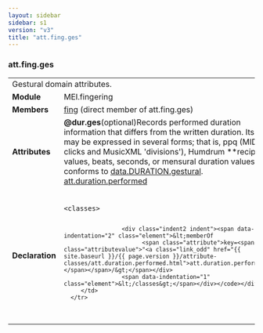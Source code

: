 ```yaml
---
layout: sidebar
sidebar: s1
version: "v3"
title: "att.fing.ges"
---
```

<div class="classSpec att">
   <h3 id="att.fing.ges">att.fing.ges</h3>
   <table class="wovenodd">
      <tr>
         <td colspan="2" class="wovenodd-col2">Gestural domain attributes.</td>
      </tr>
      <tr>
         <td class="wovenodd-col1"><strong>Module</strong></td>
         <td class="wovenodd-col2">MEI.fingering</td>
      </tr>
      <tr>
         <td class="wovenodd-col1"><strong>Members</strong></td>
         <td class="wovenodd-col2">
            <div class="parent">
               <div><a class="link_odd_elementSpec" href="{{ site.baseurl }}/{{ page.version }}/elements/fing.html">fing</a> (direct member of att.fing.ges)
               </div>
            </div>
         </td>
      </tr>
      <tr>
         <td class="wovenodd-col1"><strong>Attributes</strong></td>
         <td class="wovenodd-col2">
            <div class="attributeDef"><span class="attribute"><strong>@dur.ges</strong></span><span class="attributeUsage">(optional)</span><span class="attributeDesc">Records performed duration information that differs from the written duration. Its
                  value may be expressed in several forms; that is, ppq (MIDI clicks and MusicXML
                  'divisions'), Humdrum **recip values, beats, seconds, or mensural duration
                  values.</span>
               Value conforms to <a class="link_odd_classSpec" href="{{ site.baseurl }}/{{ page.version }}/data-types/data.duration.gestural.html">data.DURATION.gestural</a>.
               <span class="attributeClasses"><a class="link_odd" href="{{ site.baseurl }}/{{ page.version }}/attribute-classes/att.duration.performed.html">att.duration.performed</a></span></div>
         </td>
      </tr>
      <tr>
         <td class="wovenodd-col1"><strong>Declaration</strong></td>
         <td class="wovenodd-col2">
            <div class="code" xml:space="preserve" data-lang="ODD"><code>
                  <div class="indent1 indent"><span data-indentation="1" class="element">&lt;classes&gt;</span>
                     
                     <div class="indent2 indent"><span data-indentation="2" class="element">&lt;memberOf
                           <span class="attribute">key=<span class="attributevalue">"<a class="link_odd" href="{{ site.baseurl }}/{{ page.version }}/attribute-classes/att.duration.performed.html">att.duration.performed</a>"</span></span>/&gt;</span></div>
                     <span data-indentation="1" class="element">&lt;/classes&gt;</span></div></code></div>
         </td>
      </tr>
   </table>
</div>